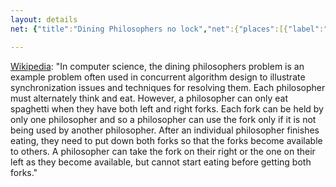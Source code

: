 ```yaml
---
layout: details
net: {"title":"Dining Philosophers no lock","net":{"places":[{"label":"P0","x":8,"y":6},{"label":"P1","x":8,"y":16},{"label":"P2","x":27,"y":2},{"label":"P3","x":27,"y":21}],"transitions":[{"label":"T0","x":22.55,"y":6,"pre":{"P0":1,"P1":1},"post":{"P2":1}},{"label":"T1","x":22.55,"y":16,"pre":{"P0":1,"P1":1},"post":{"P3":1}},{"label":"T2","x":2.55,"y":21,"pre":{"P3":1},"post":{"P1":1,"P0":1}},{"label":"T3","x":2.55,"y":2,"pre":{"P2":1},"post":{"P0":1,"P1":1}}],"marking":{"P0":1,"P1":1}}, xShift: -0.5 }

---
```

[Wikipedia](https://en.wikipedia.org/wiki/Dining_philosophers_problem): "In computer science, the dining philosophers problem is an example problem often used in concurrent algorithm design to illustrate synchronization issues and techniques for resolving them. Each philosopher must alternately think and eat. However, a philosopher can only eat spaghetti when they have both left and right forks. Each fork can be held by only one philosopher and so a philosopher can use the fork only if it is not being used by another philosopher. After an individual philosopher finishes eating, they need to put down both forks so that the forks become available to others. A philosopher can take the fork on their right or the one on their left as they become available, but cannot start eating before getting both forks."
